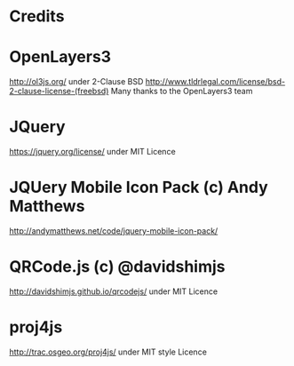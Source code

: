 Credits
=======

OpenLayers3
==========
http://ol3js.org/ under 2-Clause BSD
http://www.tldrlegal.com/license/bsd-2-clause-license-(freebsd)
Many thanks to the OpenLayers3 team

JQuery
======
https://jquery.org/license/ under MIT Licence

JQUery Mobile Icon Pack (c) Andy Matthews
========================================
http://andymatthews.net/code/jquery-mobile-icon-pack/

QRCode.js (c) @davidshimjs
==========================
http://davidshimjs.github.io/qrcodejs/ under MIT Licence

proj4js
====
http://trac.osgeo.org/proj4js/ under MIT style Licence





